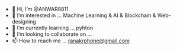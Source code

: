 - 👋 Hi, I’m @ANWAR8811
- 👀 I’m interested in ... Machine Learning & AI & Blockchain & Web-designing
- 🌱 I’m currently learning ... pyhton
- 💞️ I’m looking to collaborate on ...
- 📫 How to reach me ... ranakrphone@gmail.com

<!---
ANWAR8811/ANWAR8811 is a ✨ special ✨ repository because its `README.md` (this file) appears on your GitHub profile.
You can click the Preview link to take a look at your changes.
--->

